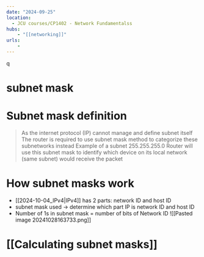 ```yaml
---
date: "2024-09-25"
location: 
  - JCU courses/CP1402 - Network Fundamentalss
hubs: 
    - "[[networking]]"
urls:
    - 
---
```

q
# subnet mask
# Subnet mask definition
> As the internet protocol (IP) cannot manage and define subnet itself
> The router is required to use subnet mask method to categorize these subnetworks instead
> Example of a subnet 255.255.255.0
> Router will use this subnet mask to identify which device on its local network (same subnet) would receive the packet

# How subnet masks work
+ [[2024-10-04_IPv4|IPv4]] has 2 parts: network ID and host ID
+ subnet mask used -> determine which part IP is network ID and host ID
+ Number of 1s in subnet mask = number of bits of Network ID
![[Pasted image 20241028163733.png]]

# [[Calculating subnet masks]]
